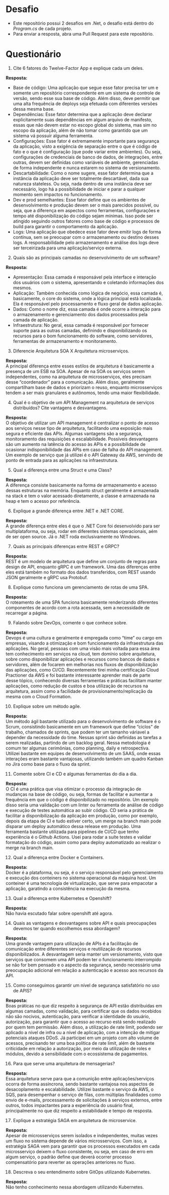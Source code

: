 # Desafio

- Este repositório possui 2 desafios em .Net, o desafio está dentro do _Program.cs_ de cada projeto.
- Para enviar a resposta, abra uma Pull Request para este repositório.

# Questionário

1. Cite 6 fatores do Twelve-Factor App e explique cada um deles.

**Resposta:**
- Base de código: Uma aplicação que segue esse fator precisa ter um e somente um repositório correspondente em um sistema de controle de versão, sendo esse sua base de código. Além disso, deve permitir que uma alta frequência de deploys seja efetuada com diferentes versões dessa mesma base. 
- Dependências: Esse fator determina que a aplicação deve declarar explicitamente suas dependências em algum arquivo de manifesto, essas que não devem estar no escopo global do sistema, mas sim no escopo da aplicação, além de não tomar como garantido que um sistema vá possuir alguma ferramenta.
- Configurações: Esse fator é extremamente importante para segurança da aplicação, visto a exigência de separação entre o que é código de fato e o que é configuração (que pode variar entre ambientes). Ou seja, configurações de credenciais de banco de dados, de integrações, entre outras, devem ser definidas como variáveis de ambiente, gerenciadas de forma independente e nunca estarem no sistema de versionamento.
- Descartabilidade: Como o nome sugere, esse fator determina que a instância da aplicação deve ser totalmente descartável, dada sua natureza stateless. Ou seja, nada dentro de uma instância deve ser necessário, logo há a possibilidade de iniciar e parar a qualquer momento sem impactos no funcionamento.
- Dev e prod semelhantes: Esse fator define que os ambientes de desenvolvimento e produção devem ser o mais parecidos possível, ou seja, que a diferença em aspectos como ferramentas, configurações e tempo até disponibilização do código sejam mínimas. Isso pode ser atingido seguindo outros fatores como base de código e processos de build para garantir o comportamento da aplicação.
- Logs: Uma aplicação que obedece esse fator deve emitir logs de forma contínua, sem se preocupar com o armazenamento ou destino desses logs. A responsabilidade pelo armazenamento e análise dos logs deve ser terceirizada para uma aplicação/serviço externa.

2. Quais são as principais camadas no desenvolvimento de um software?

**Resposta:**
- Apresentação: Essa camada é responsável pela interface e interação dos usuários com o sistema, apresentando e coletando informações dos mesmos.
- Aplicação: Também conhecida como lógica de negócio, essa camada é, basicamente, o core do sistema, onde a lógica principal está localizada. Ela é responsável pelo processamento e fluxo geral de dados aplicação.
- Dados: Como o nome diz, essa camada é onde ocorre a interação para o armazenamento e gerenciamento dos dados processados pela camada de aplicação.
- Infraestrutura: No geral, essa camada é responsável por fornecer suporte para as outras camadas, definindo e disponibilizando os recursos para o bom funcionamento do software, como servidores, ferramentas de armazenamento e monitoramento.

3. Diferencie Arquitetura SOA X Arquitetura microserviços.

**Resposta:** <br>
A principal diferença entre esses estilos de arquitetura é basicamente a presença de um ESB na SOA. Apesar de na SOA os serviços serem independentes, como na arquitetura de microsserviços, eles precisam desse “coordenador” para a comunicação. Além disso, geralmente compartilham base de dados e priorizam o reuso, enquanto microsserviços tendem a ser mais granulares e autônomos, tendo uma maior flexibilidade.

4. Qual é o objetivo de um API Management na arquitetura de serviços distribuídos? Cite vantagens e desvantagens.

**Resposta:** <br>
O objetivo de utilizar um API management é centralizar o ponto de acesso aos serviços nesse tipo de arquitetura, facilitando uma exposição mais segura e eficiente das APIs. Algumas vantagens são a segurança, monitoramento das requisições e escalabilidade. Possíveis desvantagens são um aumento na latência do acesso às APIs e a possibilidade de ocasionar indisponibilidade das APIs em caso de falha do API management. Um exemplo de serviço que já utilizei é o API Gateway da AWS, servindo de ponto de entrada para as aplicações na infraestrutura.

5. Qual a diferença entre uma Struct e uma Class?

**Resposta:** <br>
A diferença consiste basicamente na forma de armazenamento e acesso dessas estruturas na memória. Enquanto struct geralmente é armazenada na stack e tem o valor acessado diretamente, a classe é armazenada na heap e tem o acesso por referência.

6. Explique a grande diferença entre .NET e .NET CORE.

**Resposta:** <br>
A grande diferença entre eles é que o .NET Core foi desenvolvido para ser multiplataforma, ou seja, rodar em diferentes sistemas operacionais, aém de ser open source. Já o .NET roda exclusivamente no Windows.

7. Quais as principais diferenças entre REST e GRPC?

**Resposta:** <br>
REST é um modelo de arquitetura que define um conjunto de regras para design de API, enquanto gRPC é um framework. Uma das diferenças entre eles está também no formato dos dados transferidos, com REST usando JSON geralmente e gRPC usa Protobuf. 

8. Explique como funciona um gerenciamento de rotas de uma SPA.

**Resposta:** <br>
O roteamento de uma SPA funciona basicamente renderizando diferentes componentes de acordo com a rota acessada, sem a necessidade de recarregar a página.

9. Falando sobre DevOps, comente o que conhece sobre.

**Resposta:** <br>
Devops é uma cultura e geralmente é empregada como “time” ou cargo em empresas, visando a otimização e bom funcionamento da infraestrutura das aplicações. No geral, pessoas com uma visão mais voltada para essa área tem conhecimento em serviços na cloud, tem domínio sobre arquitetura, sobre como disponibilizar aplicações e recursos como bancos de dados e servidores, além de focarem em melhorias nos fluxos de disponibilização das aplicações, como CI/CD. Recentemente tirei minha certificação Cloud Practioner da AWS e foi bastante interessante aprender mais de parte desse tópico, conhecendo diversas ferramentas e práticas facilitam manter aplicações, como redução de custos e boa utilização de recursos na arquitetura, assim como a facilidade de provisionamento/replicação da mesma com o Cloud Formation.

10. Explique sobre um método agile.

**Resposta:** <br>
Um método ágil bastante utilizado para o desenvolvimento de software é o Scrum, consistindo basicamente em um framework que define “ciclos” de trabalho, chamados de sprints, que podem ter um tamanho váriavel a depender da necessidade do time. Nessas sprint são definidas as tarefas a serem realizadas, partindo de um backlog geral. Nessa metodologia é comum ter algumas cerimônias, como planning, daily e retrospectiva. Utilizei bastante em equipes de desenvolvimento de um SAAS, onde essas interações eram bastante vantajosas, utilizando também um quadro Kanban no Jira como base para o fluxo da sprint.

11. Comente sobre CI e CD e algumas ferramentas do dia a dia.

**Resposta:** <br>
O CI é uma prática que visa otimizar o processo da integração de mudanças na base de código, ou seja, formas de facilitar e aumentar a frequência em que o código é disponibilizado no repositório. Um exemplo disso seria uma validação com um linter ou ferramenta de análise de código e execução de testes automática ao subir código. CD seria a prática de facilitar a disponibilização da aplicação em produção, como por exemplo, depois da etapa de CI e tudo estiver certo, um merge na branch main pode disparar um deploy automático dessa release em produção. 
Uma ferramenta bastante utilizada para pipelines de CI/CD que tenho experiência é o Github Actions. Usei para rodar a suíte testes e validar formatação do código, assim como para deploy automatizado ao realizar o merge na branch main.

12. Qual a diferença entre Docker e Containers.

**Resposta:** <br>
Docker é a plataforma, ou seja, é o serviço responsável pelo gerenciamento e execução dos conteiners no sistema operacional da máquina host. Um conteiner é uma tecnologia de virtualização, que serve para empacotar a aplicação, garatindo a consistência na execução da mesma.

13. Qual a diferença entre Kubernetes e Openshift?

**Resposta:** <br>
Não havia escutado falar sobre openshift até agora.

14. Quais as vantagens e desvantagens sobre API e quais preocupações devemos ter quando escolhemos essa abordagem?

**Resposta:** <br>
Uma grande vantagem para utilização de APIs é a facilitação de comunicação entre diferentes serviços e reutilização de recursos disponibilizados. A desvantagem seria manter um versionamento, visto que serviços que consomem uma API podem ter o funcionamento interrompido se não for bem pensado e o aspecto da segurança, sendo necessário uma preocupação adicional em relação a autenticação e acesso aos recursos da API.

15. Como conseguimos garantir um nível de segurança satisfatório no uso de APIS?

**Resposta:** <br>
Boas práticas no que diz respeito à segurança de API estão distribuídas em algumas camadas, como validação, para certificar que os dados recebidos não são nocivos, autenticação, para verificar a identidade do usuário, autorização, para garantir que o acesso ao recurso está sendo realizado por quem tem permissão. Além disso, a utilização de rate limit, podendo ser aplicado a nível de infra ou a nível de aplicação, com a intenção de mitigar potenciais ataques DDoS. Já participei em um projeto com alto volume de acessos, precisando ter uma boa política de rate limit, além de bastante criticidade em relação a autorização, por meio da utilização de roles e módulos, devido a sensibilidade com o ecossistema de pagamentos.

16. Para que serve uma arquitetura de mensagerias?

**Resposta:** <br>
Essa arquitetura serve para que a comunição entre aplicações/serviços ocorra de forma assíncrona, sendo bastante vantajosa nos aspectos de desacoplamento e escalabilidade. Utilizei bastante o serviço da AWS, o SQS, para desempenhar o serviço de filas, com múltiplas finalidades como envio de e-mails, processamento de solicitações à serviços externos, entre outros, todos impactantes para a experiência do usuário final, principalmente no que diz respeito a estabilidade e tempo de resposta.

17. Explique a estratégia SAGA em arquitetura de microservice.

**Resposta:** <br>
Apesar de microsserviços serem isolados e independentes, muitas vezes um fluxo no sistema depende de vários microsserviços. Com isso, a estratégia SAGA vem para garantir que os processos executados em cada microsserviço deixem o fluxo consistente, ou seja, em caso de erro em algum serviço, o padrão define que deverá ocorrer processo compensatório para reverter as operações anteriores no fluxo.

18. Descreva o seu entendimento sobre GitOps utilizando Kubernetes.

**Resposta:** <br>
Não tenho conhecimento nessa abordagem utilizando Kubernetes.

